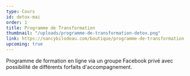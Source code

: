 ```yaml
---
type: Cours
id: detox-mai
order: 1
title: Programme de Transformation
thumbnail: "/uploads/programme-de-transformation-detox.png"
link: https://nancybilodeau.com/boutique/programme-de-transformation
upcoming: true
---
```


Programme de formation en ligne via un groupe Facebook privé avec possibilité de différents forfaits d'accompagnement.
